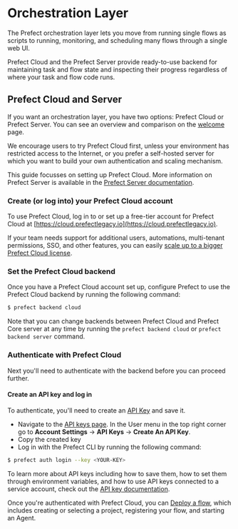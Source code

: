 # Orchestration Layer

The Prefect orchestration layer lets you move from running single flows as scripts to running, monitoring, and scheduling many flows through a single web UI. 

Prefect Cloud and the Prefect Server provide ready-to-use backend for maintaining task and flow state and inspecting their progress regardless of where your task and flow code runs.

## Prefect Cloud and Server

If you want an orchestration layer, you have two options: Prefect Cloud or Prefect Server. You can see an overview and comparison on the [welcome](/orchestration/README.md) page. 

We encourage users to try Prefect Cloud first, unless your environment has restricted access to the Internet, or you prefer a self-hosted server for which you want to build your own authentication and scaling mechanism.

This guide focusses on setting up Prefect Cloud. More information on Prefect Server is available in the [Prefect Server documentation](/orchestration/server/overview.html).

### Create (or log into) your Prefect Cloud account

To use Prefect Cloud, log in to or set up a free-tier account for Prefect Cloud at [https://cloud.prefectlegacy.io](https://cloud.prefectlegacy.io).

If your team needs support for additional users, automations, multi-tenant permissions, SSO, and other features, you can easily [scale up to a bigger Prefect Cloud license](https://www.prefectlegacy.io/pricing/).

### Set the Prefect Cloud backend 

Once you have a Prefect Cloud account set up, configure Prefect to use the Prefect Cloud backend by running the following command: 

```bash
$ prefect backend cloud
```

Note that you can change backends between Prefect Cloud and Prefect Core server at any time by running the `prefect backend cloud` or `prefect backend server` command.

### Authenticate with Prefect Cloud 

Next you'll need to authenticate with the backend before you can proceed further.

#### Create an API key and log in

To authenticate, you'll need to create an [API Key](/orchestration/concepts/api_keys.md) and save it. 

- Navigate to the [API keys page](https://cloud.prefectlegacy.io/user/keys). In the User menu in the top right corner go to **Account Settings** -> **API Keys** -> **Create An API Key**.
- Copy the created key
- Log in with the Prefect CLI by running the following command: 

```bash
$ prefect auth login --key <YOUR-KEY>
```

To learn more about API keys including how to save them, how to set them through environment variables, and how to use API keys connected to a service account, check out the [API key documentation](/orchestration/concepts/api_keys.md). 

Once you're authenticated with Prefect Cloud, you can [Deploy a flow](/orchestration/getting-started/registering-and-running-a-flow.md), which includes creating or selecting a project, registering your flow, and starting an Agent.

